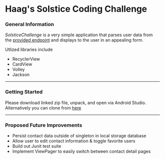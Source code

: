 # Haag's Solstice Coding Challenge 

### General Information

*SolsticeChallenge* is a very simple application that parses user data from the [provided endpoint](https://s3.amazonaws.com/technical-challenge/Contacts_v2.json) and displays to the user in an appealing form. 

Utlized libraries include 

* RecyclerView
* CardView
* Volley
* Jackson 

---

### Getting Started

Please download linked zip file, unpack, and open via Android Studio. Alternatively you can clone from [here](https://github.com/ahclipse/SolsticeChallenge)

---

### Proposed Future Improvements

* Persist contact data outside of singleton in local storage database
* Allow user to edit contact information & toggle favorite users 
* Build out Junit test suite 
* Implement ViewPager to easily switch between contact detail pages